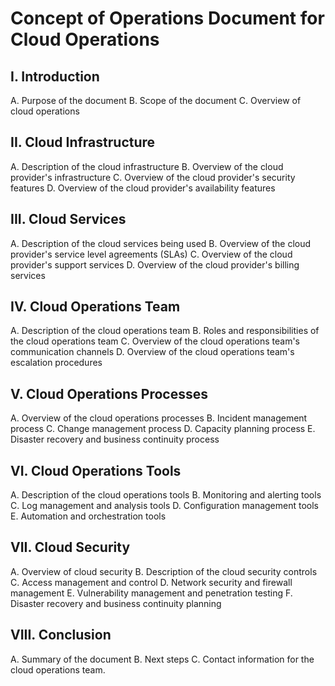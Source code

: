 <!--- Outline generated by ChatGPT+ --->

# Concept of Operations Document for Cloud Operations

## I. Introduction
  A. Purpose of the document
  B. Scope of the document
  C. Overview of cloud operations

## II. Cloud Infrastructure
  A. Description of the cloud infrastructure
  B. Overview of the cloud provider's infrastructure
  C. Overview of the cloud provider's security features
  D. Overview of the cloud provider's availability features

## III. Cloud Services
  A. Description of the cloud services being used
  B. Overview of the cloud provider's service level agreements (SLAs)
  C. Overview of the cloud provider's support services
  D. Overview of the cloud provider's billing services

## IV. Cloud Operations Team
  A. Description of the cloud operations team
  B. Roles and responsibilities of the cloud operations team
  C. Overview of the cloud operations team's communication channels
  D. Overview of the cloud operations team's escalation procedures

## V. Cloud Operations Processes
  A. Overview of the cloud operations processes
  B. Incident management process
  C. Change management process
  D. Capacity planning process
  E. Disaster recovery and business continuity process

## VI. Cloud Operations Tools
  A. Description of the cloud operations tools
  B. Monitoring and alerting tools
  C. Log management and analysis tools
  D. Configuration management tools
  E. Automation and orchestration tools

## VII. Cloud Security
  A. Overview of cloud security
  B. Description of the cloud security controls
  C. Access management and control
  D. Network security and firewall management
  E. Vulnerability management and penetration testing
  F. Disaster recovery and business continuity planning

## VIII. Conclusion
  A. Summary of the document
  B. Next steps
  C. Contact information for the cloud operations team.
